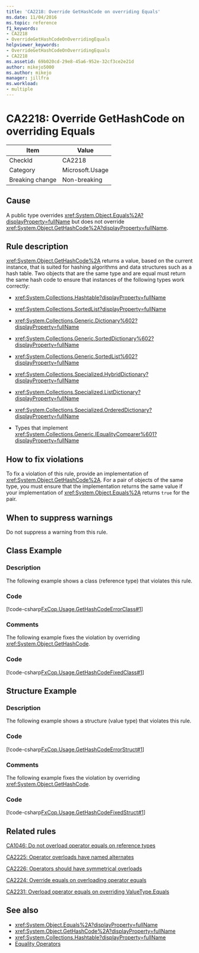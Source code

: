 ```yaml
---
title: 'CA2218: Override GetHashCode on overriding Equals'
ms.date: 11/04/2016
ms.topic: reference
f1_keywords:
- CA2218
- OverrideGetHashCodeOnOverridingEquals
helpviewer_keywords:
- OverrideGetHashCodeOnOverridingEquals
- CA2218
ms.assetid: 69b020cd-29e8-45a6-952e-32cf3ce2e21d
author: mikejo5000
ms.author: mikejo
manager: jillfra
ms.workload:
- multiple
---
```

# CA2218: Override GetHashCode on overriding Equals

|Item|Value|
|-|-|
|CheckId|CA2218|
|Category|Microsoft.Usage|
|Breaking change|Non-breaking|

## Cause
A public type overrides <xref:System.Object.Equals%2A?displayProperty=fullName> but does not override <xref:System.Object.GetHashCode%2A?displayProperty=fullName>.

## Rule description
 <xref:System.Object.GetHashCode%2A> returns a value, based on the current instance, that is suited for hashing algorithms and data structures such as a hash table. Two objects that are the same type and are equal must return the same hash code to ensure that instances of the following types work correctly:

- <xref:System.Collections.Hashtable?displayProperty=fullName>

- <xref:System.Collections.SortedList?displayProperty=fullName>

- <xref:System.Collections.Generic.Dictionary%602?displayProperty=fullName>

- <xref:System.Collections.Generic.SortedDictionary%602?displayProperty=fullName>

- <xref:System.Collections.Generic.SortedList%602?displayProperty=fullName>

- <xref:System.Collections.Specialized.HybridDictionary?displayProperty=fullName>

- <xref:System.Collections.Specialized.ListDictionary?displayProperty=fullName>

- <xref:System.Collections.Specialized.OrderedDictionary?displayProperty=fullName>

- Types that implement <xref:System.Collections.Generic.IEqualityComparer%601?displayProperty=fullName>

## How to fix violations
To fix a violation of this rule, provide an implementation of <xref:System.Object.GetHashCode%2A>. For a pair of objects of the same type, you must ensure that the implementation returns the same value if your implementation of <xref:System.Object.Equals%2A> returns `true` for the pair.

## When to suppress warnings
Do not suppress a warning from this rule.

## Class Example

### Description
The following example shows a class (reference type) that violates this rule.

### Code
[!code-csharp[FxCop.Usage.GetHashCodeErrorClass#1](../code-quality/codesnippet/CSharp/ca2218-override-gethashcode-on-overriding-equals_1.cs)]

### Comments
The following example fixes the violation by overriding <xref:System.Object.GetHashCode>.

### Code
[!code-csharp[FxCop.Usage.GetHashCodeFixedClass#1](../code-quality/codesnippet/CSharp/ca2218-override-gethashcode-on-overriding-equals_2.cs)]

## Structure Example

### Description
The following example shows a structure (value type) that violates this rule.

### Code
[!code-csharp[FxCop.Usage.GetHashCodeErrorStruct#1](../code-quality/codesnippet/CSharp/ca2218-override-gethashcode-on-overriding-equals_3.cs)]

### Comments
The following example fixes the violation by overriding <xref:System.Object.GetHashCode>.

### Code
[!code-csharp[FxCop.Usage.GetHashCodeFixedStruct#1](../code-quality/codesnippet/CSharp/ca2218-override-gethashcode-on-overriding-equals_4.cs)]

## Related rules
[CA1046: Do not overload operator equals on reference types](../code-quality/ca1046.md)

[CA2225: Operator overloads have named alternates](../code-quality/ca2225.md)

[CA2226: Operators should have symmetrical overloads](../code-quality/ca2226.md)

[CA2224: Override equals on overloading operator equals](../code-quality/ca2224.md)

[CA2231: Overload operator equals on overriding ValueType.Equals](../code-quality/ca2231.md)

## See also

- <xref:System.Object.Equals%2A?displayProperty=fullName>
- <xref:System.Object.GetHashCode%2A?displayProperty=fullName>
- <xref:System.Collections.Hashtable?displayProperty=fullName>
- [Equality Operators](/dotnet/standard/design-guidelines/equality-operators)
